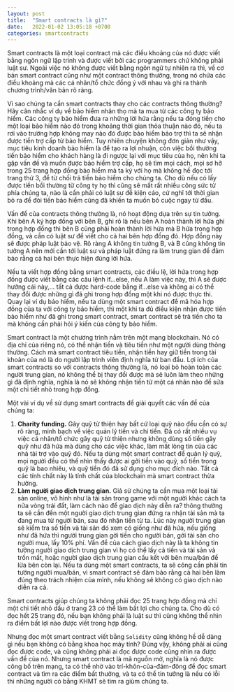 ```yaml
---
layout: post
title:  "Smart contracts là gì?"
date:   2022-01-02 13:05:18 +0700
categories: smartcontracts
---
```


Smart contracts là một loại contract mà các điều khoảng của nó được viết bằng ngôn ngữ lập trình và được viết bởi các programmers chứ không phải luật sư. Ngoài việc nó không được viết bằng ngôn ngữ tự nhiên ra thì, về cơ bản smart contract cũng như một contract thông thường, trong nó chứa các điều khoảng mà các cá nhân/tổ chức đồng ý với nhau và ghi ra thành chương trình/văn bản rõ ràng. 

Vì sao chúng ta cần smart contracts thay cho các contracts thông thường? Hãy cân nhắc ví dụ về bảo hiểm nhân thọ mà ta mua từ các công ty bảo hiểm. Các công ty bảo hiểm đưa ra những lời hứa rằng nếu ta đóng tiền cho một loại bảo hiểm nào đó trong khoảng thời gian thỏa thuận nào đó, nếu ta rơi vào trường hợp không may nào đó được bảo hiểm bảo trợ thì ta sẽ nhận được tiền trợ cấp từ bảo hiểm. Tuy nhiên chuyện không đơn giản như vậy, mục tiêu kinh doanh bảo hiểm là để tạo ra lợi nhuận, còn việc bồi thường tiền bảo hiểm cho khách hàng là đi ngược lại với mục tiêu của họ, nên khi ta gặp vấn đề và muốn được bảo hiểm trợ cấp, họ sẽ tìm mọi cách, mọi sơ hở trong 25 trang hợp đồng bảo hiểm mà ta ký với họ mà không hề đọc tới trang thứ 3, để từ chối trả tiền bảo hiểm cho chúng ta. Cho dù nếu có lấy được tiền bồi thường từ công ty họ thì cũng sẽ mất rất nhiều công sức từ phía chúng ta, nào là cần phải có luật sư để kiện cáo, cứ nghĩ tới thời gian bỏ ra để đòi tiền bảo hiểm cũng đã khiến ta muốn bỏ cuộc ngay từ đầu.

 Vấn để của contracts thông thường là, nó hoạt động dựa trên sự tin tưởng. Khi bên A ký hợp đồng với bên B, ghi rõ là nếu bên A hoàn thành lời hứa ghi trong hợp đồng thì bên B cũng phải hoàn thành lời hứa mà B hứa trong hợp đồng, và cần có luật sư để viết cho cả hai bên hợp đồng đó. Hợp đồng này sẽ được pháp luật bảo vệ. Rõ ràng A không tin tưởng B, và B cũng không tin tưởng A nên mới cần tới luật sư và pháp luật đứng ra làm trung gian để đảm bảo rằng cả hai bên thực hiện đúng lời hứa.

Nếu ta viết hợp đồng bằng smart contracts, các điều lệ, lời hứa trong hợp đồng được viết bằng các câu lệnh if...else, nếu A làm việc này, thì A sẽ được hưởng cái này,... tất cả được hard-code bằng if...else và không ai có thể thay đổi được những gì đã ghi trong hợp đồng một khi nó được thực thi. Quay lại ví dụ bảo hiểm, nếu ta dùng một smart contract đề mã hóa hợp đồng của ta với công ty bảo hiểm, thì một khi ta đủ điều kiện nhận được tiền bảo hiểm như đã ghi trong smart contract, smart contract sẽ trả tiền cho ta mà không cần phải hỏi ý kiến của công ty bảo hiểm.

Smart contract là một chương trình nằm trên một mạng blockchain. Nó có địa chỉ của riêng nó, có thể nhận tiền và tiêu tiền như một người dùng thông thường.  Cách mà smart contract tiêu tiền, nhận tiền hay giữ tiền trong tài khoản của nó là do người lập trình viên định nghĩa từ ban đầu. Lợi ích của smart contracts so với contracts thông thường là, nó loại bỏ hoàn toàn các người trung gian, nó không thể bị thay đổi được mà sẽ luôn làm theo những gì đã định nghĩa, nghĩa là nó sẽ không nhận tiền từ một cá nhân nào để sửa một chi tiết nhỏ trong hợp đồng.

Một vài ví dụ về sử dụng smart contracts để giải quyết các vấn đề của chúng ta:

1. **Charity funding.** Gây quỹ từ thiện hay bất cứ loại quỹ nào đều cần có sự rõ ràng, minh bạch về việc quản lý tiền và chi tiền. Đã có rất nhiều vụ việc cá nhân/tổ chức gây quỹ từ thiện nhưng không dùng số tiền gây quỹ như đã hứa mà dùng cho các việc khác, làm mất lòng tin của các nhà tài trợ vào quỹ đó. Nếu ta dùng một smart contract để quản lý quỹ, mọi người đều có thể nhìn thấy được ai gởi tiền vào quỹ, số tiền trong quỹ là bao nhiêu, và quỹ tiền đó đã sử dụng cho mục đích nào. Tất cả các tính chất này là tính chất của blockchain mà smart contract thừa hưởng.
2. **Làm người giao dịch trung gian.** Giả sử chúng ta cần mua một loại tài sản online, vô hình như là tài sản trong game với một người khác cách ta nửa vòng trái đất, làm cách nào để giao dịch này diễn ra? thông thường ta sẽ cần đến một người giao dịch trung gian đứng ra nhận tài sản mà ta đang mua từ người bán, sau đó nhận tiền từ ta. Lúc này người trung gian sẽ kiểm tra số tiền và tài sản đó xem có giống như đã hứa, nếu giống như đã hứa thì người trung gian gởi tiền cho người bán, gởi tài sản cho người mua, lấy 10% phí. Vấn đề của cách giao dịch này là ta không tin tưởng người giao dịch trung gian vì họ có thể lấy cả tiền và tài sản và trốn mất, hoặc người giao dịch trung gian cấu kết với bên mua/bán để lừa bên còn lại. Nếu ta dùng một smart contracts, ta sẽ công cần phải tin tưởng người mua/bán, vì smart contract sẽ đảm bảo rằng cả hai bên làm đúng theo trách nhiệm của mình, nếu không sẽ không có giao dịch nào diễn ra cả.

Smart contracts giúp chúng ta không phải đọc 25 trang hợp đồng mà chỉ một chi tiết nhỏ dấu ở trang 23 có thể làm bất lợi cho chúng ta. Cho dù có đọc hết 25 trang đó, nếu bạn không phải là luật sư thì cũng không thể nhìn ra điểm bất lợi nào được viết trong hợp đồng. 

Nhưng đọc một smart contract viết bằng `Solidity` cũng không hề dễ dàng gì nếu bạn không có bằng khoa học máy tính? Đúng vậy, không phải ai cũng đọc được code, và cũng không phải ai đọc được code cũng nhìn ra được vấn đề của nó. Nhưng smart contract là mã nguồn mở, nghĩa là nó được công bố trên mạng, ta có thể nhờ vào trí-khôn-của-đám-đông để đọc smart contract và tìm ra các điểm bất thưởng, và ta có thể tin tưởng là nếu có lỗi thì những người có bằng KHMT sẽ tìm ra giùm chúng ta.

